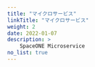 ```yaml
---
title: "マイクロサービス"
linkTitle: "マイクロサービス"
weight: 2
date: 2022-01-07
description: >
    SpaceONE Microservice
no_list: true
---
```


